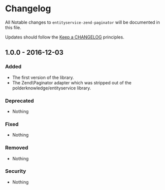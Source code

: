 # Changelog

All Notable changes to `entityservice-zend-paginator` will be documented in this file.

Updates should follow the [Keep a CHANGELOG](http://keepachangelog.com/) principles.

## 1.0.0 - 2016-12-03

### Added
- The first version of the library.
- The Zend\Paginator adapter which was stripped out of the polderknowledge/entityservice library.

### Deprecated
- Nothing

### Fixed
- Nothing

### Removed
- Nothing

### Security
- Nothing
